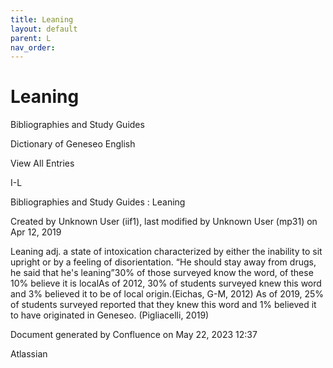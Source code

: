 ```yaml
---
title: Leaning
layout: default
parent: L
nav_order:
---
```


# Leaning

Bibliographies and Study Guides

Dictionary of Geneseo English

View All Entries

I-L

Bibliographies and Study Guides : Leaning

Created by  Unknown User (iif1), last modified by  Unknown User (mp31) on Apr 12, 2019

Leaning adj. a state of intoxication characterized by either the inability to sit upright or by a feeling of disorientation. “He should stay away from drugs, he said that he's leaning”30% of those surveyed know the word, of these 10% believe it is localAs of 2012, 30% of students surveyed knew this word and 3% believed it to be of local origin.(Eichas, G-M, 2012) As of 2019, 25% of students surveyed reported that they knew this word and 1% believed it to have originated in Geneseo. (Pigliacelli, 2019)

Document generated by Confluence on May 22, 2023 12:37

Atlassian
